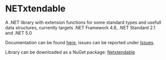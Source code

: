 # NETxtendable

A .NET library with extension functions for some standard types and usefull data structures,
currently targets .NET Framework 4.8, .NET Standard 2.1 and .NET 5.0

Documentation can be found [here](https://zdepav.github.io/netxtendable), issues can be reported under [Issues](https://github.com/zdepav/netxtendable/issues).

Library can be downloaded as a NuGet package: [Netxtendable](https://www.nuget.org/packages/Netxtendable)

